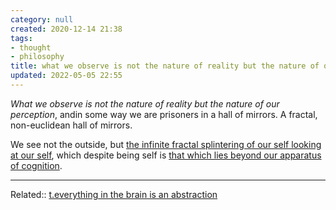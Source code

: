 ```yaml
---
category: null
created: 2020-12-14 21:38
tags:
- thought
- philosophy
title: what we observe is not the nature of reality but the nature of our perception
updated: 2022-05-05 22:55
---
```

   
*What we observe is not the nature of reality but the nature of our perception*, andin some way we are prisoners in a hall of mirrors. A fractal, non-euclidean hall of mirrors.   
   
We see not the outside, but [the infinite fractal splintering of our self looking at our self](/not_created.md), which despite being self is [that which lies beyond our apparatus of cognition](/not_created.md).   
   
   
   
---   
Related:: [t.everything in the brain is an abstraction](./t.everything%20in%20the%20brain%20is%20an%20abstraction.md)